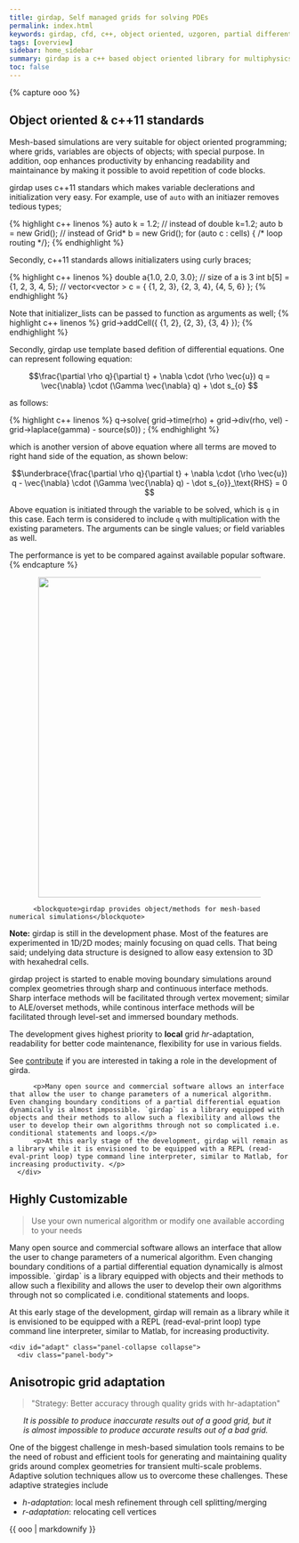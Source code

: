 ```yaml
---
title: girdap, Self managed grids for solving PDEs
permalink: index.html
keywords: girdap, cfd, c++, object oriented, uzgoren, partial differential equations, computational fluid dynamics, numerical, simulations, eray uzgoren
tags: [overview]
sidebar: home_sidebar
summary: girdap is a c++ based object oriented library for multiphysics simulations on self-managed grids 
toc: false
---
```


{% capture ooo %}
## Object oriented & c++11 standards

Mesh-based simulations are very suitable for object oriented programming; where grids, variables are objects of objects; with special purpose. In addition, oop enhances productivity by enhancing readability and maintainance by making it possible to avoid repetition of code blocks.

girdap uses c++11 standars which makes variable declerations and initialization very easy. For example, use of `auto` with an initiazer removes tedious types; 

{% highlight c++ linenos %}
auto k = 1.2;  // instead of double k=1.2; 
auto b = new Grid(); // instead of Grid* b = new Grid(); 
for (auto c : cells) { /* loop routing */};
{% endhighlight %}

Secondly, c++11 standards allows initializaters using curly braces;

{% highlight c++ linenos %}
double a{1.0, 2.0, 3.0}; // size of a is 3
int b[5] = {1, 2, 3, 4, 5}; //
vector<vector<int > > c = { {1, 2, 3}, {2, 3, 4}, {4, 5, 6} };
{% endhighlight %}

Note that initializer_lists can be passed to function as arguments as well;
{% highlight c++ linenos %}
grid->addCell({ {1, 2}, {2, 3}, {3, 4} }); 
{% endhighlight %}

Secondly, girdap use template based defition of differential equations. One can represent following equation:

$$\frac{\partial \rho q}{\partial t} + \nabla \cdot (\rho \vec{u}) q = \vec{\nabla} \cdot (\Gamma \vec{\nabla} q) + \dot s_{o} $$

as follows:

{% highlight c++ linenos %}
q->solve( grid->time(rho) + grid->div(rho, vel) - grid->laplace(gamma) - source(s0)) ; 
{% endhighlight %}

which is another version of above equation where all terms are moved to right hand side of the equation, as shown below:

$$\underbrace{\frac{\partial \rho q}{\partial t} + \nabla \cdot (\rho \vec{u}) q - \vec{\nabla} \cdot (\Gamma \vec{\nabla} q) - \dot s_{o}}_\text{RHS} = 0 $$

Above equation is initiated through the variable to be solved, which is `q` in this case. Each term is considered to include `q` with multiplication with the existing parameters. The arguments can be single values; or field variables as well. 

The performance is yet to be compared against available popular software. 
{% endcapture %}


<figure align="center" style="1px solid #ddd">
<img class="docimage" width="833" height="576" src="{{site.baseurl}}/images/highlight.png" alt="" usemap="#Map" style="max-width:400px">
<map name="Map">
    <area title="Highly Customizable" href="#flexible" class="accordion-toggle" data-toggle="collapse" data-parent="#accordion" shape="rect" coords="455,57,778,190">
    <area title="Anisotropic grid refinement" href="#adapt" class="accordion-toggle" data-toggle="collapse" data-parent="#accordion" shape="rect" coords="530,234,833,353">
    <area title="Easy manage - object oriented" href="#ooo" class="noCrossRef accordion-toggle" data-toggle="collapse" data-parent="#accordion" shape="rect" coords="460,385,790,520">
    <area title="brief"  href="#girdap" shape="rect" class="accordion-toggle" data-toggle="collapse" data-parent="#accordion" coords="0,0,200,180">
</map>
</figure>



<div class="panel-group" id="accordion">

   <!-- girdap --> 
   <div id="girdap" class="collapse in">
       <div class="panel-body">

          <blockquote>girdap provides object/methods for mesh-based numerical simulations</blockquote>
<div class="alert alert-info" role="alert"><p><i class="fa fa-info-circle"></i> <b>Note:</b> girdap is still in the development phase. Most of the features are experimented in 1D/2D modes; mainly focusing on quad cells. That being said; undelying data structure is designed to allow easy extension to 3D with hexahedral cells. </p></div>

<p> girdap project is started to enable moving boundary simulations around complex geometries through sharp and continuous interface methods. Sharp interface methods will be facilitated through vertex movement; similar to ALE/overset methods, while continous interface methods will be facilitated through level-set and immersed boundary methods. </p>
<p> The development gives highest priority to <b>local</b> grid <i>hr</i>-adaptation, readability for better code maintenance, flexibility for use in various fields. </p>
<p> See <a href="{{site.baseurl}}/web_contribute.html">contribute</a> if you are interested in taking a role in the development of girda. </p>

          <p>Many open source and commercial software allows an interface that allow the user to change parameters of a numerical algorithm. Even changing boundary conditions of a partial differential equation dynamically is almost impossible. `girdap` is a library equipped with objects and their methods to allow such a flexibility and allows the user to develop their own algorithms through not so complicated i.e. conditional statements and loops.</p>
          <p>At this early stage of the development, girdap will remain as a library while it is envisioned to be equipped with a REPL (read-eval-print loop) type command line interpreter, similar to Matlab, for increasing productivity. </p>
      </div>
  </div>


   <!-- Flexible --> 
   <div id="flexible" class="collapse">
       <div class="panel-body">
<h2> Highly Customizable </h2>
          <blockquote>Use your own numerical algorithm or modify one available according to your needs</blockquote>
          <p>Many open source and commercial software allows an interface that allow the user to change parameters of a numerical algorithm. Even changing boundary conditions of a partial differential equation dynamically is almost impossible. `girdap` is a library equipped with objects and their methods to allow such a flexibility and allows the user to develop their own algorithms through not so complicated i.e. conditional statements and loops.</p>
          <p>At this early stage of the development, girdap will remain as a library while it is envisioned to be equipped with a REPL (read-eval-print loop) type command line interpreter, similar to Matlab, for increasing productivity. </p>
      </div>
  </div>

  <!-- accurate --> 
    <div id="adapt" class="panel-collapse collapse">
      <div class="panel-body">
<h2> Anisotropic grid adaptation </h2>

<blockquote>
"Strategy: Better accuracy through quality grids with hr-adaptation"
</blockquote>

<div style="display:block; width:90%; padding-left:5%; margin-bottom:1em;"><i>
It is possible to produce inaccurate results out of a good grid, but it is almost impossible to produce accurate results out of a bad grid.
</i></div>

<p>One of the biggest challenge in mesh-based simulation tools remains to be the need of robust and efficient tools for generating and maintaining quality grids around complex geometries for transient multi-scale problems. Adaptive solution techniques allow us to overcome these challenges. These adaptive strategies include </p>
<ul>
<li> <i>h-adaptation</i>: local mesh refinement through cell splitting/merging </li>
<li> <i>r-adaptation</i>: relocating cell vertices </li>
</ul>


</div>
</div>



   <!-- ooo --> 
   <div id="ooo" class="collapse">
       <div class="panel-body">
       {{ ooo | markdownify }}
      </div>
  </div>

</div>
<script src="{{site.baseurl}}/js/jquery.rwdImageMaps.min.js"></script>
<script>
var acc; 
$(document).ready(function(e) {
	$('img[usemap]').rwdImageMaps();
	acc = $( "area" ); 

	for (i = 0; i < acc.length; i++) {	
            $( acc[i] ).click(function() {
	      for (j = 0; j < acc.length; j++) {
		  $( $(acc[j]).attr('href') )[0].classList.remove("in");
	      }
            }); 
        }
});

</script>


